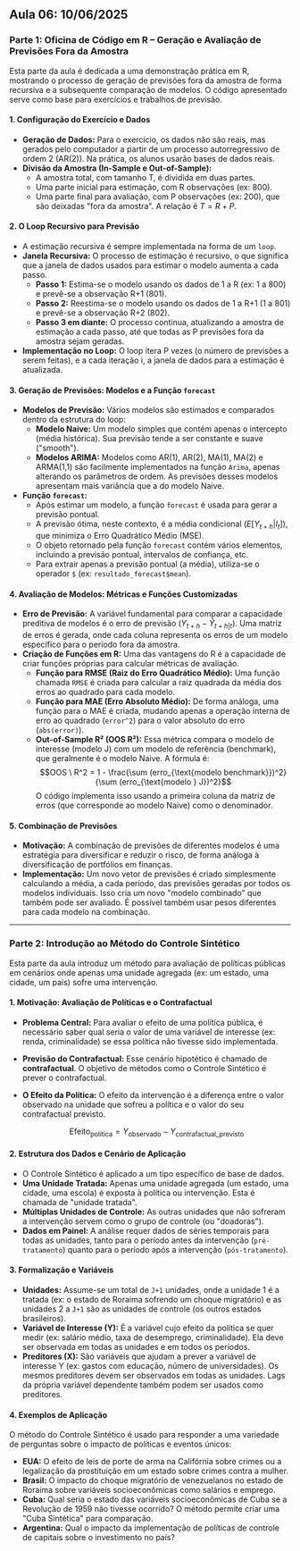 
## Aula 06: 10/06/2025

### Parte 1: Oficina de Código em R – Geração e Avaliação de Previsões Fora da Amostra

Esta parte da aula é dedicada a uma demonstração prática em R, mostrando o processo de geração de previsões fora da amostra de forma recursiva e a subsequente comparação de modelos. O código apresentado serve como base para exercícios e trabalhos de previsão.

#### 1. Configuração do Exercício e Dados
* **Geração de Dados:** Para o exercício, os dados não são reais, mas gerados pelo computador a partir de um processo autorregressivo de ordem 2 (AR(2)). Na prática, os alunos usarão bases de dados reais.
* **Divisão da Amostra (In-Sample e Out-of-Sample):**
    * A amostra total, com tamanho T, é dividida em duas partes.
    * Uma parte inicial para estimação, com R observações (ex: 800).
    * Uma parte final para avaliação, com P observações (ex: 200), que são deixadas "fora da amostra". A relação é $T = R + P$.

#### 2. O Loop Recursivo para Previsão
* A estimação recursiva é sempre implementada na forma de um `loop`.
* **Janela Recursiva:** O processo de estimação é recursivo, o que significa que a janela de dados usados para estimar o modelo aumenta a cada passo.
    * **Passo 1:** Estima-se o modelo usando os dados de 1 a R (ex: 1 a 800) e prevê-se a observação R+1 (801).
    * **Passo 2:** Reestima-se o modelo usando os dados de 1 a R+1 (1 a 801) e prevê-se a observação R+2 (802).
    * **Passo 3 em diante:** O processo continua, atualizando a amostra de estimação a cada passo, até que todas as P previsões fora da amostra sejam geradas.
* **Implementação no Loop:** O loop itera P vezes (o número de previsões a serem feitas), e a cada iteração i, a janela de dados para a estimação é atualizada.

#### 3. Geração de Previsões: Modelos e a Função `forecast`
* **Modelos de Previsão:** Vários modelos são estimados e comparados dentro da estrutura do loop:
    * **Modelo Naive:** Um modelo simples que contém apenas o intercepto (média histórica). Sua previsão tende a ser constante e suave ("smooth").
    * **Modelos ARIMA:** Modelos como AR(1), AR(2), MA(1), MA(2) e ARMA(1,1) são facilmente implementados na função `Arima`, apenas alterando os parâmetros de ordem. As previsões desses modelos apresentam mais variância que a do modelo Naive.
* **Função `forecast`:**
    * Após estimar um modelo, a função `forecast` é usada para gerar a previsão pontual.
    * A previsão ótima, neste contexto, é a média condicional ($E[Y_{t+h} | I_t]$), que minimiza o Erro Quadrático Médio (MSE).
    * O objeto retornado pela função `forecast` contém vários elementos, incluindo a previsão pontual, intervalos de confiança, etc.
    * Para extrair apenas a previsão pontual (a média), utiliza-se o operador `$` (ex: `resultado_forecast$mean`).

#### 4. Avaliação de Modelos: Métricas e Funções Customizadas
* **Erro de Previsão:** A variável fundamental para comparar a capacidade preditiva de modelos é o erro de previsão ($Y_{t+h} - \hat{Y}_{t+h|t}$). Uma matriz de erros é gerada, onde cada coluna representa os erros de um modelo específico para o período fora da amostra.
* **Criação de Funções em R:** Uma das vantagens do R é a capacidade de criar funções próprias para calcular métricas de avaliação.
    * **Função para RMSE (Raiz do Erro Quadrático Médio):** Uma função chamada `RMSE` é criada para calcular a raiz quadrada da média dos erros ao quadrado para cada modelo.
    * **Função para MAE (Erro Absoluto Médio):** De forma análoga, uma função para o MAE é criada, mudando apenas a operação interna de erro ao quadrado (`error^2`) para o valor absoluto do erro (`abs(error)`).
    * **Out-of-Sample R² (OOS R²):** Essa métrica compara o modelo de interesse (modelo J) com um modelo de referência (benchmark), que geralmente é o modelo Naive. A fórmula é:
        $$OOS \ R^2 = 1 - \frac{\sum (erro_{\text{modelo benchmark}})^2}{\sum (erro_{\text{modelo } J})^2}$$
        O código implementa isso usando a primeira coluna da matriz de erros (que corresponde ao modelo Naive) como o denominador.

#### 5. Combinação de Previsões
* **Motivação:** A combinação de previsões de diferentes modelos é uma estratégia para diversificar e reduzir o risco, de forma análoga à diversificação de portfólios em finanças.
* **Implementação:** Um novo vetor de previsões é criado simplesmente calculando a média, a cada período, das previsões geradas por todos os modelos individuais. Isso cria um novo "modelo combinado" que também pode ser avaliado. É possível também usar pesos diferentes para cada modelo na combinação.

---

### Parte 2: Introdução ao Método do Controle Sintético

Esta parte da aula introduz um método para avaliação de políticas públicas em cenários onde apenas uma unidade agregada (ex: um estado, uma cidade, um país) sofre uma intervenção.

#### 1. Motivação: Avaliação de Políticas e o Contrafactual
* **Problema Central:** Para avaliar o efeito de uma política pública, é necessário saber qual seria o valor de uma variável de interesse (ex: renda, criminalidade) se essa política não tivesse sido implementada.
* **Previsão do Contrafactual:** Esse cenário hipotético é chamado de **contrafactual**. O objetivo de métodos como o Controle Sintético é prever o contrafactual.
* **O Efeito da Política:** O efeito da intervenção é a diferença entre o valor observado na unidade que sofreu a política e o valor do seu contrafactual previsto.

    $$ \mathrm{Efeito}_{\mathrm{politica}} = Y_{\mathrm{observado}} - Y_{\mathrm{contrafactual\_previsto}} $$

#### 2. Estrutura dos Dados e Cenário de Aplicação
* O Controle Sintético é aplicado a um tipo específico de base de dados.
* **Uma Unidade Tratada:** Apenas uma unidade agregada (um estado, uma cidade, uma escola) é exposta à política ou intervenção. Esta é chamada de "unidade tratada".
* **Múltiplas Unidades de Controle:** As outras unidades que não sofreram a intervenção servem como o grupo de controle (ou "doadoras").
* **Dados em Painel:** A análise requer dados de séries temporais para todas as unidades, tanto para o período antes da intervenção (`pré-tratamento`) quanto para o período após a intervenção (`pós-tratamento`).

#### 3. Formalização e Variáveis
* **Unidades:** Assume-se um total de `J+1` unidades, onde a unidade 1 é a tratada (ex: o estado de Roraima sofrendo um choque migratório) e as unidades 2 a `J+1` são as unidades de controle (os outros estados brasileiros).
* **Variável de Interesse (Y):** É a variável cujo efeito da política se quer medir (ex: salário médio, taxa de desemprego, criminalidade). Ela deve ser observada em todas as unidades e em todos os períodos.
* **Preditores (X):** São variáveis que ajudam a prever a variável de interesse Y (ex: gastos com educação, número de universidades). Os mesmos preditores devem ser observados em todas as unidades. Lags da própria variável dependente também podem ser usados como preditores.

#### 4. Exemplos de Aplicação
O método do Controle Sintético é usado para responder a uma variedade de perguntas sobre o impacto de políticas e eventos únicos:
* **EUA:** O efeito de leis de porte de arma na Califórnia sobre crimes ou a legalização da prostituição em um estado sobre crimes contra a mulher.
* **Brasil:** O impacto do choque migratório de venezuelanos no estado de Roraima sobre variáveis socioeconômicas como salários e emprego.
* **Cuba:** Qual seria o estado das variáveis socioeconômicas de Cuba se a Revolução de 1959 não tivesse ocorrido? O método permite criar uma "Cuba Sintética" para comparação.
* **Argentina:** Qual o impacto da implementação de políticas de controle de capitais sobre o investimento no país?